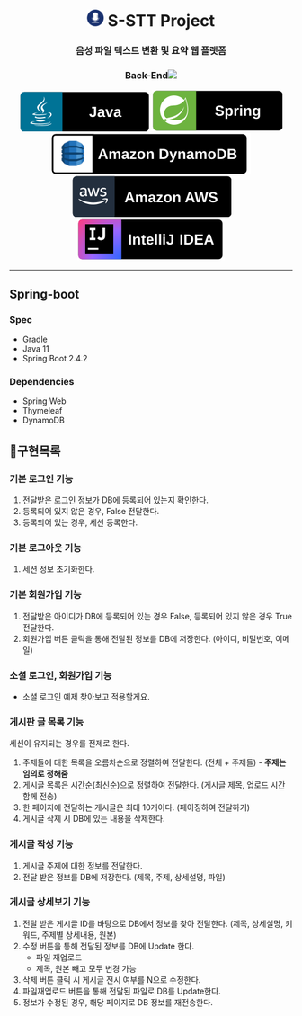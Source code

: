 <div align="center">
  <h1><img src="./img/BlueLogo.PNG" alt="S-STT Logo" height="30"> S-STT Project</h1>
  <h3>음성 파일 텍스트 변환 및 요약 웹 플랫폼</h3>
  <h3>Back-End<img src="https://media.giphy.com/media/cn2LKatpvy89MTVR3e/source.gif" height="30"></h3>
  
  <img src="https://github.com/Kim-SuBin/Kim-SuBin/blob/master/svg/dev/languages/java.svg" alt="java" />
  <img src="https://github.com/Kim-SuBin/Kim-SuBin/blob/master/svg/dev/framework/spring.svg" alt="spring" />
  <img src="https://github.com/Kim-SuBin/Kim-SuBin/blob/master/svg/dev/service/amazondynamodb.svg" alt="amazon Dynamo DB">
  <img src="https://github.com/Kim-SuBin/Kim-SuBin/blob/master/svg/dev/service/amazonaws.svg" alt="amazon AWS" />
  <img src="https://github.com/Kim-SuBin/Kim-SuBin/blob/master/svg/dev/tool/intellijidea.svg" alt="intelliJ" />
  
</div>

---

## Spring-boot

### Spec

- Gradle
- Java 11
- Spring Boot 2.4.2

### Dependencies
- Spring Web
- Thymeleaf
- DynamoDB

## 🚀구현목록

### 기본 로그인 기능

1. 전달받은 로그인 정보가 DB에 등록되어 있는지 확인한다.
2. 등록되어 있지 않은 경우, False 전달한다.
3. 등록되어 있는 경우, 세션 등록한다.

### 기본 로그아웃 기능

1. 세션 정보 초기화한다.

### 기본 회원가입 기능

1. 전달받은 아이디가 DB에 등록되어 있는 경우 False, 등록되어 있지 않은 경우 True 전달한다.
2. 회원가입 버튼 클릭을 통해 전달된 정보를 DB에 저장한다. (아이디, 비밀번호, 이메일)

### 소셜 로그인, 회원가입 기능

- 소셜 로그인 예제 찾아보고 적용할게요.

### 게시판 글 목록 기능

세션이 유지되는 경우를 전제로 한다.

1. 주제들에 대한 목록을 오름차순으로 정렬하여 전달한다. (전체 + 주제들) - **주제는 임의로 정해줌**
2. 게시글 목록은 시간순(최신순)으로 정렬하여 전달한다. (게시글 제목, 업로드 시간 함께 전송)
3. 한 페이지에 전달하는 게시글은 최대 10개이다. (페이징하여 전달하기)
4. 게시글 삭제 시 DB에 있는 내용을 삭제한다.

### 게시글 작성 기능

1. 게시글 주제에 대한 정보를 전달한다.
2. 전달 받은 정보를 DB에 저장한다. (제목, 주제, 상세설명, 파일)

### 게시글 상세보기 기능

1. 전달 받은 게시글 ID를 바탕으로 DB에서 정보를 찾아 전달한다. (제목, 상세설명, 키워드, 주제별 상세내용, 원본)
2. 수정 버튼을 통해 전달된 정보를 DB에 Update 한다.
    - 파일 재업로드
    - 제목, 원본 빼고 모두 변경 가능
3. 삭제 버튼 클릭 시 게시글 전시 여부를 N으로 수정한다.
4. 파일재업로드 버튼을 통해 전달된 파일로 DB를 Update한다.
5. 정보가 수정된 경우, 해당 페이지로 DB 정보를 재전송한다.
